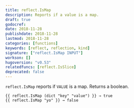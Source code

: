 ```yaml
---
title: reflect.IsMap
description: Reports if a value is a map.
draft: true
godocref:
date: 2018-11-28
publishdate: 2018-11-28
lastmod: 2018-11-28
categories: [functions]
keywords: [reflect, reflection, kind]
signature: ["reflect.IsMap INPUT"]
workson: []
hugoversion: "v0.53"
relatedfuncs: [reflect.IsSlice]
deprecated: false
---
```


`reflect.IsMap` reports if `VALUE` is a map.  Returns a boolean.

```
{{ reflect.IsMap (dict "key" "value") }} → true
{{ reflect.IsMap "yo" }} → false
```
